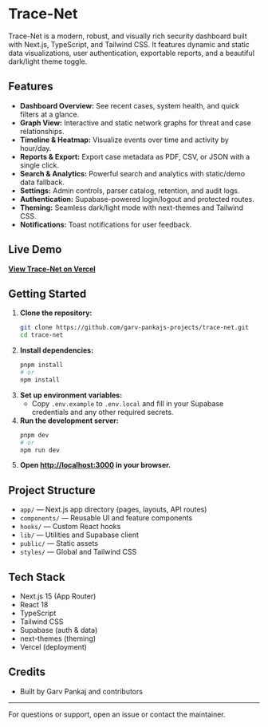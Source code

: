 
# Trace-Net

Trace-Net is a modern, robust, and visually rich security dashboard built with Next.js, TypeScript, and Tailwind CSS. It features dynamic and static data visualizations, user authentication, exportable reports, and a beautiful dark/light theme toggle.

## Features

- **Dashboard Overview:** See recent cases, system health, and quick filters at a glance.
- **Graph View:** Interactive and static network graphs for threat and case relationships.
- **Timeline & Heatmap:** Visualize events over time and activity by hour/day.
- **Reports & Export:** Export case metadata as PDF, CSV, or JSON with a single click.
- **Search & Analytics:** Powerful search and analytics with static/demo data fallback.
- **Settings:** Admin controls, parser catalog, retention, and audit logs.
- **Authentication:** Supabase-powered login/logout and protected routes.
- **Theming:** Seamless dark/light mode with next-themes and Tailwind CSS.
- **Notifications:** Toast notifications for user feedback.

## Live Demo

**[View Trace-Net on Vercel](https://vercel.com/garv-pankajs-projects/v0-futuristic-dashboard)**

## Getting Started

1. **Clone the repository:**
	```sh
	git clone https://github.com/garv-pankajs-projects/trace-net.git
	cd trace-net
	```
2. **Install dependencies:**
	```sh
	pnpm install
	# or
	npm install
	```
3. **Set up environment variables:**
	- Copy `.env.example` to `.env.local` and fill in your Supabase credentials and any other required secrets.
4. **Run the development server:**
	```sh
	pnpm dev
	# or
	npm run dev
	```
5. **Open [http://localhost:3000](http://localhost:3000) in your browser.**

## Project Structure

- `app/` — Next.js app directory (pages, layouts, API routes)
- `components/` — Reusable UI and feature components
- `hooks/` — Custom React hooks
- `lib/` — Utilities and Supabase client
- `public/` — Static assets
- `styles/` — Global and Tailwind CSS

## Tech Stack

- Next.js 15 (App Router)
- React 18
- TypeScript
- Tailwind CSS
- Supabase (auth & data)
- next-themes (theming)
- Vercel (deployment)

## Credits

- Built by Garv Pankaj and contributors


---

For questions or support, open an issue or contact the maintainer.
